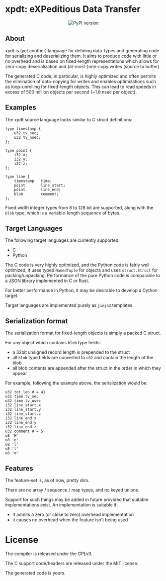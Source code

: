 # xpdt: eXPeditious Data Transfer

<div align="center">
  <img src="https://img.shields.io/pypi/v/xpdt?label=pypi" alt="PyPI version">
</div>

## About
xpdt is (yet another) language for defining data-types and generating code for
serializing and deserializing them. It aims to produce code with little or no
overhead and is based on fixed-length representations which allows for
zero-copy deserialization and (at-most-)one-copy writes (source to buffer).

The generated C code, in particular, is highly optimized and often permits the
elimination of data-copying for writes and enables optimizations such as
loop-unrolling for fixed-length objects. This can lead to read speeds in
excess of 500 million objects per second (~1.8 nsec per object).

## Examples
The xpdt source language looks similar to C struct definitions:

```
type timestamp {
	u32	tv_sec;
	u32	tv_nsec;
};

type point {
	i32	x;
	i32	y;
	i32	z;
};

type line {
	timestamp	time;
	point		line_start;
	point		line_end;
	blob		comment;
};
```

Fixed width integer types from 8 to 128 bit are supported, along with the
`blob` type, which is a variable-length sequence of bytes.

## Target Languages
The following target languages are currently supported:
- C
- Python

The C code is very highly optimized, and the Python code is fairly well
optimized, it uses typed `NamedTuple` for objects and uses `struct.Struct` for
packing/unpacking. Performance of the pure Python code is comparable to a JSON
library implemented in C or Rust.

For better performance in Python, it may be desirable to develop a Cython
target.

Target languages are implemented purely as `jinja2` templates.

## Serialization format
The serialization format for fixed-length objects is simply a packed C struct.

For any object which contains `blob` type fields:
- a 32bit unsigned record length is prepended to the struct
- all `blob` type fields are converted to `u32` and contain the length of the blob
- all blob contents are appended after the struct in the order in which they appear

For example, following the example above, the serialization would be:

```
u32 tot_len # = 41
u32 time.tv_sec
u32 time.tv_usec
i32 line_start.x
i32 line_start.y
i32 line_start.z
i32 line_end.x
i32 line_end.y
i32 line_end.z
u32 comment # = 5
u8 'H'
u8 'e'
u8 'l'
u8 'l'
u8 'o'
```

## Features
The feature-set is, as of now, pretty slim.

There are no array / sequence / map types, and no keyed unions.

Support for such things may be added in future provided that suitable
implementations exist. An implementation is suitable if:
- It admits a zero (or close to zero) overhead implementation
- it causes no overhead when the feature isn't being used

# License
The compiler is released under the GPLv3.

The C support code/headers are released under the MIT license.

The generated code is yours.
